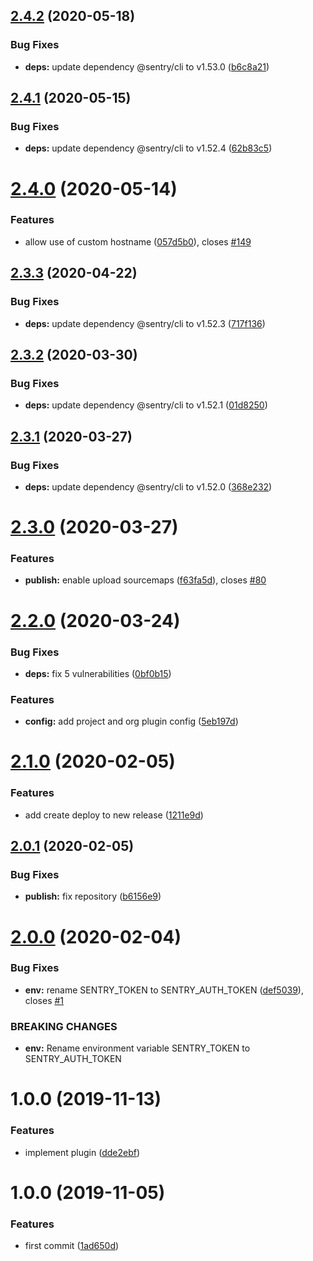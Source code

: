 ## [2.4.2](https://github.com/eclass/semantic-release-sentry-releases/compare/v2.4.1...v2.4.2) (2020-05-18)


### Bug Fixes

* **deps:** update dependency @sentry/cli to v1.53.0 ([b6c8a21](https://github.com/eclass/semantic-release-sentry-releases/commit/b6c8a218f23b8b5235f0642464cd3daf8d790d41))

## [2.4.1](https://github.com/eclass/semantic-release-sentry-releases/compare/v2.4.0...v2.4.1) (2020-05-15)


### Bug Fixes

* **deps:** update dependency @sentry/cli to v1.52.4 ([62b83c5](https://github.com/eclass/semantic-release-sentry-releases/commit/62b83c5845c6abe249cc4f44a871e79205b99f84))

# [2.4.0](https://github.com/eclass/semantic-release-sentry-releases/compare/v2.3.3...v2.4.0) (2020-05-14)


### Features

* allow use of custom hostname ([057d5b0](https://github.com/eclass/semantic-release-sentry-releases/commit/057d5b0db0999ce6fc15038502031f051e618d68)), closes [#149](https://github.com/eclass/semantic-release-sentry-releases/issues/149)

## [2.3.3](https://github.com/eclass/semantic-release-sentry-releases/compare/v2.3.2...v2.3.3) (2020-04-22)


### Bug Fixes

* **deps:** update dependency @sentry/cli to v1.52.3 ([717f136](https://github.com/eclass/semantic-release-sentry-releases/commit/717f13672eac9b2ed8a054722334e0d65ec236e5))

## [2.3.2](https://github.com/eclass/semantic-release-sentry-releases/compare/v2.3.1...v2.3.2) (2020-03-30)


### Bug Fixes

* **deps:** update dependency @sentry/cli to v1.52.1 ([01d8250](https://github.com/eclass/semantic-release-sentry-releases/commit/01d8250a57c7d9c67ebb762f9758aca0171b1d13))

## [2.3.1](https://github.com/eclass/semantic-release-sentry-releases/compare/v2.3.0...v2.3.1) (2020-03-27)


### Bug Fixes

* **deps:** update dependency @sentry/cli to v1.52.0 ([368e232](https://github.com/eclass/semantic-release-sentry-releases/commit/368e232cfef26171f41fa79453ffc66944e284ef))

# [2.3.0](https://github.com/eclass/semantic-release-sentry-releases/compare/v2.2.0...v2.3.0) (2020-03-27)


### Features

* **publish:** enable upload sourcemaps ([f63fa5d](https://github.com/eclass/semantic-release-sentry-releases/commit/f63fa5d63909c557c9ee3ecf01359d010ad06210)), closes [#80](https://github.com/eclass/semantic-release-sentry-releases/issues/80)

# [2.2.0](https://github.com/eclass/semantic-release-sentry-releases/compare/v2.1.0...v2.2.0) (2020-03-24)


### Bug Fixes

* **deps:** fix 5 vulnerabilities ([0bf0b15](https://github.com/eclass/semantic-release-sentry-releases/commit/0bf0b15ec27d491edc072c42a521131aa7ac57bf))


### Features

* **config:** add project and org plugin config ([5eb197d](https://github.com/eclass/semantic-release-sentry-releases/commit/5eb197d37762886850866c295296347199b87823))

# [2.1.0](https://github.com/eclass/semantic-release-sentry-releases/compare/v2.0.1...v2.1.0) (2020-02-05)


### Features

* add create deploy to new release ([1211e9d](https://github.com/eclass/semantic-release-sentry-releases/commit/1211e9da291c270000cd0e594bbb2fab9462c9cf))

## [2.0.1](https://github.com/eclass/semantic-release-sentry-releases/compare/v2.0.0...v2.0.1) (2020-02-05)


### Bug Fixes

* **publish:** fix repository ([b6156e9](https://github.com/eclass/semantic-release-sentry-releases/commit/b6156e9003c11116d8b6949120e7329956fc514d))

# [2.0.0](https://github.com/eclass/semantic-release-sentry-releases/compare/v1.0.0...v2.0.0) (2020-02-04)


### Bug Fixes

* **env:** rename SENTRY_TOKEN to SENTRY_AUTH_TOKEN ([def5039](https://github.com/eclass/semantic-release-sentry-releases/commit/def5039ec85bfc143762b18501e6cff13ffa6a23)), closes [#1](https://github.com/eclass/semantic-release-sentry-releases/issues/1)


### BREAKING CHANGES

* **env:** Rename environment variable SENTRY_TOKEN to SENTRY_AUTH_TOKEN

# 1.0.0 (2019-11-13)


### Features

* implement plugin ([dde2ebf](https://github.com/eclass/semantic-release-sentry-releases/commit/dde2ebf09ce8d9bf1b3fa71eb762fcc01ebb8e77))

# 1.0.0 (2019-11-05)


### Features

* first commit ([1ad650d](https://github.com/eclass/semantic-release-sentry-releases/commit/1ad650da487ed359cca55cd729ba8264695a43b7))
